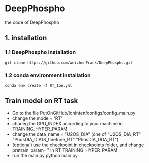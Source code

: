 # DeepPhospho
the code of DeepPhospho

## 1. installation 
### 1.1 DeepPhospho installation
    git clone https://github.com/weizhenFrank/DeepPhospho.git
### 1.2 conda environment installation
    conda env create -f RT_Ion.yml
## Train model on RT task
* Go to the file PutOnGitHub/IonInten/configs/config_main.py 
* change the mode = 'RT'
* chaneg the GPU_INDEX according to your machine in TRAINING_HYPER_PARAM
* change the data_name = "U2OS_DIA" (one of  "U2OS_DIA_RT" "PhosDIA_DIA18_finetune_RT" "PhosDIA_DDA_RT")
* (optional) use the checkpoint in checkpoints folder, and change pretrain_param='<checkpoint path>' in RT_TRAINING_HYPER_PARAM
* run the main.py
        python main.py
    

